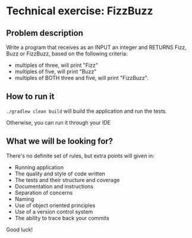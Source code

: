 Technical exercise: FizzBuzz
===================================


Problem description
-----------
Write a program that receives as an INPUT an integer and RETURNS Fizz, Buzz or FizzBuzz, based on the following criteria:
 
* multiples of three, will print "Fizz"
* multiples of five, will print "Buzz"
* multiples of BOTH three and five, will print "FizzBuzz".


How to run it
---------------------------

`./gradlew clean build` will build the application and run the tests. 

Otherwise, you can run it through your IDE

What we will be looking for?
--------------------------

There's no definite set of rules, but extra points will given in:

* Running application 
* The quality and style of code written
* The tests and their structure and coverage
* Documentation and instructions 
* Separation of concerns
* Naming
* Use of object oriented principles
* Use of a version control system
* The ability to trace back your commits  

Good luck!
